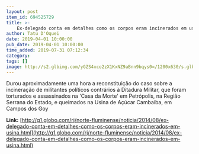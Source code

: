 ```yaml
---
layout: post
item_id: 694525729
title: >-
    Ex-delegado conta em detalhes como os corpos eram incinerados em usina
author: Tatu D'Oquei
date: 2019-04-01 10:00:00
pub_date: 2019-04-01 10:00:00
time_added: 2019-07-31 07:12:34
category: 
tags: []
image: http://s2.glbimg.com/yGZS4xco2zX1KxNZ9aBnn9bqys0=/1200x630/s.glbimg.com/jo/g1/f/original/2014/08/19/cambaiba_claudio_guerra_12.jpg
---
```


Durou aproximadamente uma hora a reconstituição do caso sobre a incineração de militantes políticos contrários à Ditadura Militar, que foram torturados e assassinados na 'Casa da Morte' em Petrópolis, na Região Serrana do Estado, e queimados na Usina de Açúcar Cambaíba, em Campos dos Goy

**Link:** [http://g1.globo.com/rj/norte-fluminense/noticia/2014/08/ex-delegado-conta-em-detalhes-como-os-corpos-eram-incinerados-em-usina.html](http://g1.globo.com/rj/norte-fluminense/noticia/2014/08/ex-delegado-conta-em-detalhes-como-os-corpos-eram-incinerados-em-usina.html)

